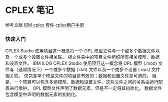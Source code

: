 # CPLEX 笔记

参考文献
[IBM cplex 套件](https://www.ibm.com/support/knowledgecenter/zh/SSSA5P_12.7.0/ilog.odms.studio.help/Optimization_Studio/orientation_guide/topics/new_to_cos.html)
[cplex用户手册](https://www.ibm.com/support/knowledgecenter/zh/SSSA5P_12.7.0/ilog.odms.cplex.help/CPLEX/homepages/usrmancplex.html)


### 快速入门
CPLEX Studio 使用项目这一概念将一个 OPL 模型文件与一个或多个数据文件以及一个或多个设置文件相关联。 根文件夹中的项目文件组织所有相关模型、数据和设置文件。
IBM ILOG CPLEX Studio 使用项目这一概念将 OPL 模型 (.mod) 文件与（通常情况下）一个或多个数据 (.dat) 文件以及一个或多个设置 (.ops) 文件相关联。
仅包含单个模型文件的项目是有效的；数据和设置文件是可选的。 但是，一个项目可以包含多组模型、数据和设置文件，这些文件之间的关系由运行配置进行维护。
OPL 模型文件声明了数据元素，但是不一定将其初始化。 数据文件包含模型中声明的数据元素的初始化。


